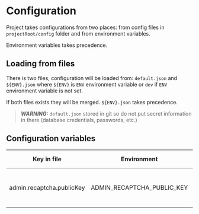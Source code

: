 
# Configuration

Project takes configurations from two places: from config files in `projectRoot/config` folder and from environment variables.

Environment variables takes precedence.

## Loading from files

There is two files, configuration will be loaded from: `default.json` and `${ENV}.json` where `${ENV}` is `ENV` environment variable or `dev` if `ENV` environment variable is not set.

If both files exists they will be merged. `${ENV}.json` takes precedence.

> **_WARNING:_**  `default.json` stored in git so do not put secret information in there (database credentials, passwords, etc.)

## Configuration variables

| Key in file               | Environment                | Type   | Required | Default value | Need for                                   |
| ------------------------- | -------------------------- | ------ | -------- | ------------- | ------------------------------------------ |
| admin.recaptcha.publicKey | ADMIN_RECAPTCHA_PUBLIC_KEY | string | true     |               | Публичный токен рекапчи приложения админки |
